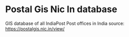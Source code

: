 # Postal Gis Nic In database

GIS database of all IndiaPost Post offices in India
source: https://postalgis.nic.in/view/
